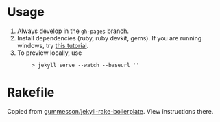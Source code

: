 # Usage

1. Always develop in the `gh-pages` branch.
1. Install dependencies (ruby, ruby devkit, gems). If you are running windows, try [this tutorial](http://jekyll-windows.juthilo.com/).
1. To preview locally, use
```
        > jekyll serve --watch --baseurl ''
```

# Rakefile

Copied from [gummesson/jekyll-rake-boilerplate](https://github.com/gummesson/jekyll-rake-boilerplate). View instructions there.